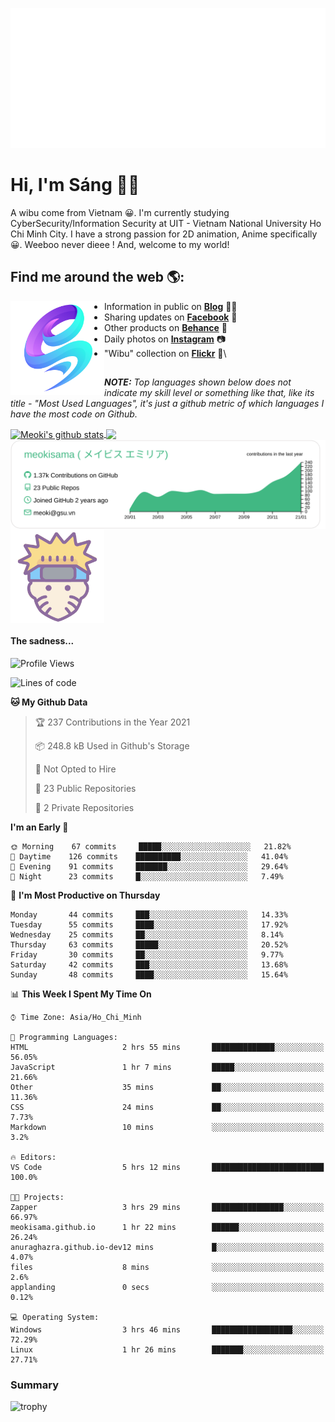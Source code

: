 <p align="center">
<a href="https://meokisama.github.io">
    <img src="effect.svg"/>
</a>
</p>

# Hi, I'm Sáng 👋🏾
A wibu come from Vietnam 😀. I'm currently studying CyberSecurity/Information Security at UIT - Vietnam National University Ho Chi Minh City. I have a strong passion for 2D animation, Anime specifically 😀. Weeboo never dieee ! And, welcome to my world!


## Find me around the web 🌎:
<a href="https://facebook.com/slytherinnn/"><img align="left" width="150" height="150" src="https://github.com/meokisama/meokisama/blob/master/image/2750554.png"> </a>
- Information in public on <a href="https://meokisama.github.io/">__Blog__</a> ✍🏾
- Sharing updates on <a href="https://facebook.com/slytherinnn/">__Facebook__</a> 💼
- Other products on <a href="https://www.behance.net/meokisama">__Behance__</a> 🏓
- Daily photos on <a href="https://www.instagram.com/hi.im.meoki/">__Instagram__</a> 📷
- "Wibu" collection on <a href="https://www.flickr.com/photos/meokisama/albums">__Flickr__</a> 👾\
##
___NOTE:___ _Top languages shown below does not indicate my skill level or something like that, like its title - "Most Used Languages", it's just a github metric of which languages I have the most code on Github._


<a href="https://github.com/meokisama">
  <img align="center" src="https://github-readme-stats.vercel.app/api?username=meokisama&show_icons=true&include_all_commits=true&theme=vue" alt="Meoki's github stats" />
</a>
<a href="https://github.com/meokisama">
  <img align="center" src="https://github-readme-stats.vercel.app/api/top-langs/?username=meokisama&layout=compact&theme=vue&langs_count=10" />
</a>

<div style="overflow: hidden;justify-content:space-around;">
  <img align="center" src="https://raw.githubusercontent.com/meokisama/meokisama/master/profile-summary-card-output/vue/0-profile-details.svg"/>
  <img align="center" src="image/favicon.png" width="150">
</div>

#### The sadness...

<!--START_SECTION:waka-->
![Profile Views](http://img.shields.io/badge/Profile%20Views-23-blue)

![Lines of code](https://img.shields.io/badge/From%20Hello%20World%20I%27ve%20Written-1.7%20million%20lines%20of%20code-blue)

**🐱 My Github Data** 

> 🏆 237 Contributions in the Year 2021
 > 
> 📦 248.8 kB Used in Github's Storage 
 > 
> 🚫 Not Opted to Hire
 > 
> 📜 23 Public Repositories 
 > 
> 🔑 2 Private Repositories  
 > 
**I'm an Early 🐤** 

```text
🌞 Morning    67 commits     █████░░░░░░░░░░░░░░░░░░░░   21.82% 
🌆 Daytime    126 commits    ██████████░░░░░░░░░░░░░░░   41.04% 
🌃 Evening    91 commits     ███████░░░░░░░░░░░░░░░░░░   29.64% 
🌙 Night      23 commits     █░░░░░░░░░░░░░░░░░░░░░░░░   7.49%

```
📅 **I'm Most Productive on Thursday** 

```text
Monday       44 commits     ███░░░░░░░░░░░░░░░░░░░░░░   14.33% 
Tuesday      55 commits     ████░░░░░░░░░░░░░░░░░░░░░   17.92% 
Wednesday    25 commits     ██░░░░░░░░░░░░░░░░░░░░░░░   8.14% 
Thursday     63 commits     █████░░░░░░░░░░░░░░░░░░░░   20.52% 
Friday       30 commits     ██░░░░░░░░░░░░░░░░░░░░░░░   9.77% 
Saturday     42 commits     ███░░░░░░░░░░░░░░░░░░░░░░   13.68% 
Sunday       48 commits     ████░░░░░░░░░░░░░░░░░░░░░   15.64%

```


📊 **This Week I Spent My Time On** 

```text
⌚︎ Time Zone: Asia/Ho_Chi_Minh

💬 Programming Languages: 
HTML                     2 hrs 55 mins       ██████████████░░░░░░░░░░░   56.05% 
JavaScript               1 hr 7 mins         █████░░░░░░░░░░░░░░░░░░░░   21.66% 
Other                    35 mins             ██░░░░░░░░░░░░░░░░░░░░░░░   11.36% 
CSS                      24 mins             ██░░░░░░░░░░░░░░░░░░░░░░░   7.73% 
Markdown                 10 mins             ░░░░░░░░░░░░░░░░░░░░░░░░░   3.2%

🔥 Editors: 
VS Code                  5 hrs 12 mins       █████████████████████████   100.0%

🐱‍💻 Projects: 
Zapper                   3 hrs 29 mins       ████████████████░░░░░░░░░   66.97% 
meokisama.github.io      1 hr 22 mins        ██████░░░░░░░░░░░░░░░░░░░   26.24% 
anuraghazra.github.io-dev12 mins             █░░░░░░░░░░░░░░░░░░░░░░░░   4.07% 
files                    8 mins              ░░░░░░░░░░░░░░░░░░░░░░░░░   2.6% 
applanding               0 secs              ░░░░░░░░░░░░░░░░░░░░░░░░░   0.12%

💻 Operating System: 
Windows                  3 hrs 46 mins       ██████████████████░░░░░░░   72.29% 
Linux                    1 hr 26 mins        ███████░░░░░░░░░░░░░░░░░░   27.71%

```


<!--END_SECTION:waka-->
### Summary
![trophy](https://github-profile-trophy.vercel.app/?username=meokisama)
